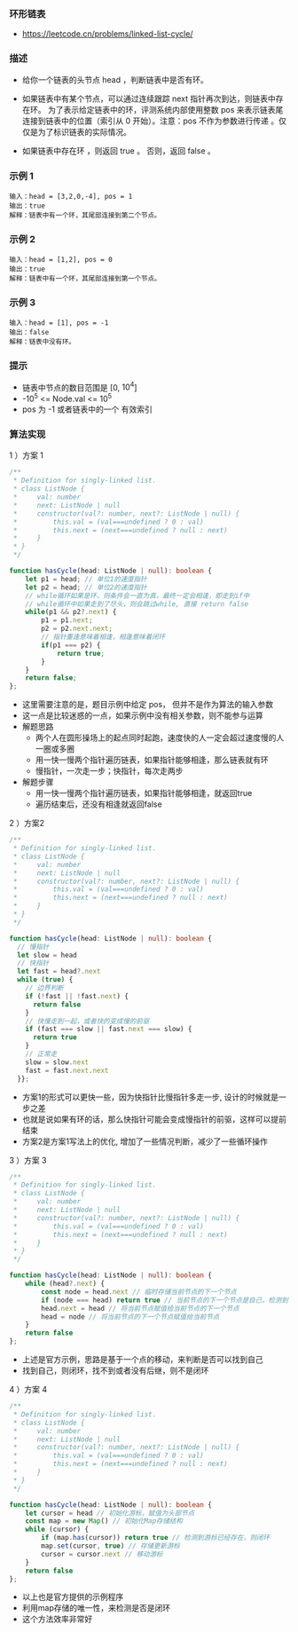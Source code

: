 ### 环形链表

- https://leetcode.cn/problems/linked-list-cycle/
### 描述

- 给你一个链表的头节点 head ，判断链表中是否有环。

- 如果链表中有某个节点，可以通过连续跟踪 next 指针再次到达，则链表中存在环。 为了表示给定链表中的环，评测系统内部使用整数 pos 来表示链表尾连接到链表中的位置（索引从 0 开始）。注意：pos 不作为参数进行传递 。仅仅是为了标识链表的实际情况。

- 如果链表中存在环 ，则返回 true 。 否则，返回 false 。

### 示例 1

```
输入：head = [3,2,0,-4], pos = 1
输出：true
解释：链表中有一个环，其尾部连接到第二个节点。
```

### 示例 2

```
输入：head = [1,2], pos = 0
输出：true
解释：链表中有一个环，其尾部连接到第一个节点。
```

### 示例 3

```
输入：head = [1], pos = -1
输出：false
解释：链表中没有环。
```

### 提示

- 链表中节点的数目范围是 [0, $10^4$]
- -$10^5$ <= Node.val <= $10^5$
- pos 为 -1 或者链表中的一个 有效索引 

### 算法实现

1 ）方案 1

```ts
/**
 * Definition for singly-linked list.
 * class ListNode {
 *     val: number
 *     next: ListNode | null
 *     constructor(val?: number, next?: ListNode | null) {
 *         this.val = (val===undefined ? 0 : val)
 *         this.next = (next===undefined ? null : next)
 *     }
 * }
 */

function hasCycle(head: ListNode | null): boolean {
    let p1 = head; // 单位1的速度指针
    let p2 = head; // 单位2的速度指针
    // while循环如果是环，则条件会一直为真，最终一定会相逢，即走到if中
    // while循环中如果走到了尽头，则会跳过while, 直接 return false
    while(p1 && p2?.next) {
        p1 = p1.next;
        p2 = p2.next.next;
        // 指针重逢意味着相逢，相逢意味着闭环
        if(p1 === p2) {
            return true;
        }
    }
    return false;
};
```

- 这里需要注意的是，题目示例中给定 pos， 但并不是作为算法的输入参数
- 这一点是比较迷惑的一点，如果示例中没有相关参数，则不能参与运算
- 解题思路
    * 两个人在圆形操场上的起点同时起跑，速度快的人一定会超过速度慢的人一圈或多圈
    * 用一快一慢两个指针遍历链表，如果指针能够相逢，那么链表就有环
    * 慢指针，一次走一步；快指针，每次走两步
- 解题步骤
    * 用一快一慢两个指针遍历链表，如果指针能够相逢，就返回true
    * 遍历结束后，还没有相逢就返回false

2 ）方案2

```ts
/**
 * Definition for singly-linked list.
 * class ListNode {
 *     val: number
 *     next: ListNode | null
 *     constructor(val?: number, next?: ListNode | null) {
 *         this.val = (val===undefined ? 0 : val)
 *         this.next = (next===undefined ? null : next)
 *     }
 * }
 */

function hasCycle(head: ListNode | null): boolean {
  // 慢指针
  let slow = head
  // 快指针
  let fast = head?.next
  while (true) {
    // 边界判断
    if (!fast || !fast.next) {
      return false
    }
    // 快慢走到一起，或者快的变成慢的前驱
    if (fast === slow || fast.next === slow) {
      return true
    }
    // 正常走
    slow = slow.next
    fast = fast.next.next
  }};
```

- 方案1的形式可以更快一些，因为快指针比慢指针多走一步, 设计的时候就是一步之差
- 也就是说如果有环的话，那么快指针可能会变成慢指针的前驱，这样可以提前结束
- 方案2是方案1写法上的优化, 增加了一些情况判断，减少了一些循环操作

3 ）方案 3

```ts
/**
 * Definition for singly-linked list.
 * class ListNode {
 *     val: number
 *     next: ListNode | null
 *     constructor(val?: number, next?: ListNode | null) {
 *         this.val = (val===undefined ? 0 : val)
 *         this.next = (next===undefined ? null : next)
 *     }
 * }
 */

function hasCycle(head: ListNode | null): boolean {
    while (head?.next) {
        const node = head.next // 临时存储当前节点的下一个节点
        if (node === head) return true // 当前节点的下一个节点是自己，检测到闭环
        head.next = head // 将当前节点赋值给当前节点的下一个节点
        head = node // 将当前节点的下一个节点赋值给当前节点
    }
    return false
};
```

- 上述是官方示例，思路是基于一个点的移动，来判断是否可以找到自己
- 找到自己，则闭环，找不到或者没有后继，则不是闭环

4 ）方案 4

```ts
/**
 * Definition for singly-linked list.
 * class ListNode {
 *     val: number
 *     next: ListNode | null
 *     constructor(val?: number, next?: ListNode | null) {
 *         this.val = (val===undefined ? 0 : val)
 *         this.next = (next===undefined ? null : next)
 *     }
 * }
 */

function hasCycle(head: ListNode | null): boolean {
    let cursor = head // 初始化游标，赋值为头部节点
    const map = new Map() // 初始化Map存储结构
    while (cursor) {
        if (map.has(cursor)) return true // 检测到游标已经存在，则闭环
        map.set(cursor, true) // 存储更新游标
        cursor = cursor.next // 移动游标
    }
    return false
};
```

- 以上也是官方提供的示例程序
- 利用map存储的唯一性，来检测是否是闭环
- 这个方法效率非常好